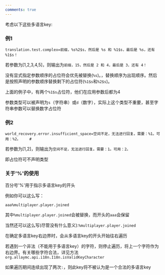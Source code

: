 ```yaml
---
comments: true
---
```


考虑以下这些多语言key:

### 例1

```
translation.test.complex=前缀，%s%2$s，然后是 %s 和 %1$s，最后是 %s，还有 %1$s！
```

若参数为[1,2,3,4,5]，则输出为```前缀，15，然后是 2 和 4，最后是 3，还有 4！```

没有显式指定参数顺序的占位符会优先被替换(```%s```)。，替换顺序为出现顺序。然后是按照声明的参数顺序替换剩下的占位符(```%1$s```和```%2$s```)。

上面的例子中，有两个```%1$s```占位符，他们在应用参数后都为4

参数类型可以被声明为```s```（字符串）或```d```（数字），实际上这个类型不重要，甚至字符串参数可以替换数字占位符

### 例2

```
world_recovery.error.insufficient_space=空间不足，无法进行回复。需要：%1。可用：%2。	#
```

若参数为[1,2]，则输出为```空间不足，无法进行回复。需要：1。可用：2。```

即占位符可不声明类型

### 关于'%'的使用

百分号'%'用于指示多语言key的开头

例如你可以这么写：

```aaa%multiplayer.player.joined```

其中```%multiplayer.player.joined```会被替换，而开头的```aaa```会保留

当然还可以这么写(尽管没有什么意义):```%multiplayer.player.joined```

在确定多语言key右边界时，会从多语言key的开头开始往右遍历

若遇到一个非法（不能用于多语言key）的字符，则停止遍历，将上一个字符作为右边界。有关哪些字符合法，详见方法```org.allaymc.api.i18n.I18n.isValidKeyCharacter```

如果遍历期间连续出现了两次```:```，则此key将不被认为是一个合法的多语言key
